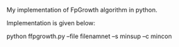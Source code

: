 My implementation of FpGrowth algorithm in python.

Implementation is given below:
  
  python ffpgrowth.py –file filenamnet –s minsup –c mincon
